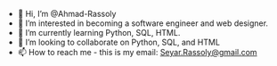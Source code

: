 - 👋 Hi, I’m @Ahmad-Rassoly
- 👀 I’m interested in becoming a software engineer and web designer. 
- 🌱 I’m currently learning Python, SQL, HTML. 
- 💞️ I’m looking to collaborate on Python, SQL, and HTML
- 📫 How to reach me - this is my email: Seyar.Rassoly@gmail.com

<!---
Ahmad-Rassoly/Ahmad-Rassoly is a ✨ special ✨ repository because its `README.md` (this file) appears on your GitHub profile.
You can click the Preview link to take a look at your changes.
--->
